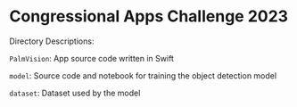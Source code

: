 # Congressional Apps Challenge 2023

Directory Descriptions:


`PalmVision`: App source code written in Swift

`model`: Source code and notebook for training the object detection model

`dataset`: Dataset used by the model
